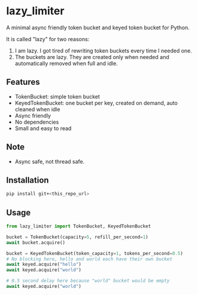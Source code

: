 # lazy_limiter

A minimal async friendly token bucket and keyed token bucket for Python.

It is called "lazy" for two reasons:

1. I am lazy. I got tired of rewriting token buckets every time I needed one.
2. The buckets are lazy. They are created only when needed and automatically removed when full and idle.

## Features

- TokenBucket: simple token bucket
- KeyedTokenBucket: one bucket per key, created on demand, auto cleaned when idle
- Async friendly
- No dependencies
- Small and easy to read

## Note
- Async safe, not thread safe.

## Installation

```bash
pip install git+<this_repo_url>
```

## Usage

```python
from lazy_limiter import TokenBucket, KeyedTokenBucket
```

```python
bucket = TokenBucket(capacity=5, refill_per_second=1)
await bucket.acquire()
```

```python
bucket = KeyedTokenBucket(token_capacity=1, tokens_per_second=0.5)
# No blocking here, hello and world each have their own bucket
await keyed.acquire("hello")
await keyed.acquire("world")

# 0.5 second delay here because "world" bucket would be empty
await keyed.acquire("world")
```
